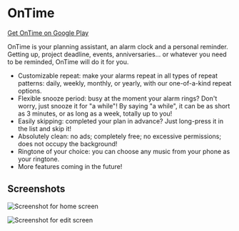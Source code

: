 # OnTime

[Get OnTime on Google Play](https://play.google.com/store/apps/details?id=net.wuqs.ontime)

OnTime is your planning assistant, an alarm clock and a personal reminder. Getting up, project deadline, events, anniversaries... or whatever you need to be reminded, OnTime will do it for you.

- Customizable repeat: make your alarms repeat in all types of repeat patterns: daily, weekly, monthly, or yearly, with our one-of-a-kind repeat options.
- Flexible snooze period: busy at the moment your alarm rings? Don't worry, just snooze it for "a while"! By saying "a while", it can be as short as 3 minutes, or as long as a week, totally up to you!
- Easily skipping: completed your plan in advance? Just long-press it in the list and skip it!
- Absolutely clean: no ads; completely free; no excessive permissions; does not occupy the background!
- Ringtone of your choice: you can choose any music from your phone as your ringtone.
- More features coming in the future!

## Screenshots

![Screenshot for home screen](https://lh3.googleusercontent.com/qCDPPYjHzez5sh9AauSuEEMSQAZt3YHsO6eNuP2Qw3KCJ1v9Wo-2VLldlOTcu0Ylf4E=w958-h960-rw)

![Screenshot for edit screen](https://lh3.googleusercontent.com/UF7flTLvxBpI-_vF29m3N46U716S8a0lwewvFtKP6fDK7hsq_WimkNdHS-Llkzqfiw=w958-h960-rw)
